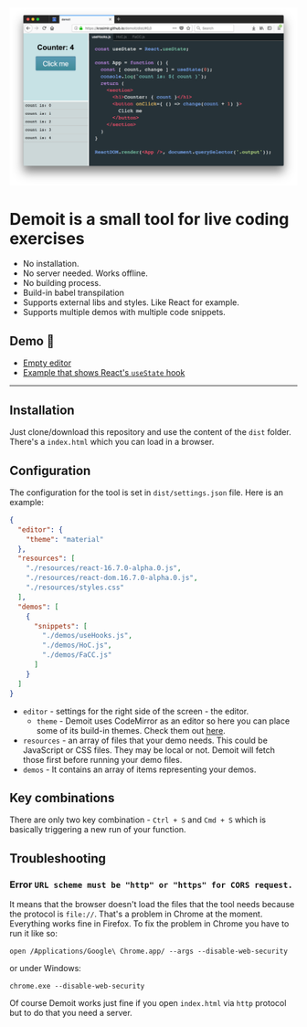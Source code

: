 ![demoit](./demoit.png)

# **Demoit** is a small tool for live coding exercises <!-- omit in toc -->

* No installation.
* No server needed. Works offline.
* No building process.
* Build-in babel transpilation
* Supports external libs and styles. Like React for example.
* Supports multiple demos with multiple code snippets.

## Demo :rocket:

* [Empty editor](https://krasimir.github.io/demoit/dist/#0,1)
* [Example that shows React's `useState` hook]((https://krasimir.github.io/demoit/dist/#0,0))

---

## Installation

Just clone/download this repository and use the content of the `dist` folder. There's a `index.html` which you can load in a browser.

## Configuration

The configuration for the tool is set in `dist/settings.json` file. Here is an example:

```json
{
  "editor": {
    "theme": "material"
  },
  "resources": [
    "./resources/react-16.7.0-alpha.0.js",
    "./resources/react-dom.16.7.0-alpha.0.js",
    "./resources/styles.css"
  ],
  "demos": [
    {
      "snippets": [
        "./demos/useHooks.js",
        "./demos/HoC.js",
        "./demos/FaCC.js"
      ]
    }
  ]
}
```

* `editor` - settings for the right side of the screen - the editor.
  * `theme` - Demoit uses CodeMirror as an editor so here you can place some of its build-in themes. Check them out [here](https://codemirror.net/demo/theme.html).
* `resources` - an array of files that your demo needs. This could be JavaScript or CSS files. They may be local or not. Demoit will fetch those first before running your demo files.
* `demos` - It contains an array of items representing your demos.

## Key combinations

There are only two key combination - `Ctrl + S` and `Cmd + S` which is basically triggering a new run of your function.

## Troubleshooting

### Error `URL scheme must be "http" or "https" for CORS request.`

It means that the browser doesn't load the files that the tool needs because the protocol is `file://`. That's a problem in Chrome at the moment. Everything works fine in Firefox. To fix the problem in Chrome you have to run it like so:

```
open /Applications/Google\ Chrome.app/ --args --disable-web-security
```
or under Windows:
```
chrome.exe --disable-web-security
```

Of course Demoit works just fine if you open `index.html` via `http` protocol but to do that you need a server.
